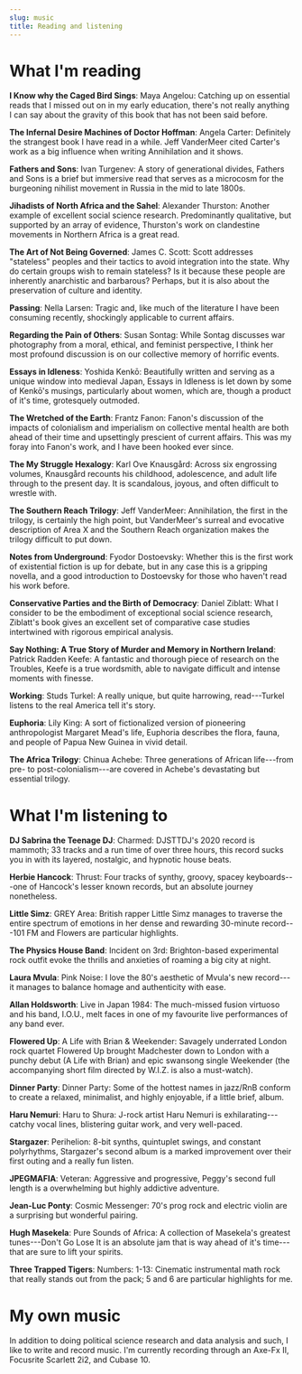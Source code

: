 ```yaml
---
slug: music
title: Reading and listening
---
```


# What I'm reading
**I Know why the Caged Bird Sings**: Maya Angelou: Catching up on essential reads that I missed out on in my early education, there's not really anything I can say about the gravity of this book that has not been said before. 

**The Infernal Desire Machines of Doctor Hoffman**: Angela Carter: Definitely the strangest book I have read in a while. Jeff VanderMeer cited Carter's work as a big influence when writing Annihilation and it shows. 

**Fathers and Sons**: Ivan Turgenev: A story of generational divides, Fathers and Sons is a brief but immersive read that serves as a microcosm for the burgeoning nihilist movement in Russia in the mid to late 1800s.

**Jihadists of North Africa and the Sahel**: Alexander Thurston: Another example of excellent social science research. Predominantly qualitative, but supported by an array of evidence, Thurston's work on clandestine movements in Northern Africa is a great read.  

**The Art of Not Being Governed**: James C. Scott: Scott addresses "stateless" peoples and their tactics to avoid integration into the state. Why do certain groups wish to remain stateless? Is it because these people are inherently anarchistic and barbarous? Perhaps, but it is also about the preservation of culture and identity. 

**Passing**: Nella Larsen: Tragic and, like much of the literature I have been consuming recently, shockingly applicable to current affairs.

**Regarding the Pain of Others**: Susan Sontag: While Sontag discusses war photography from a moral, ethical, and feminist perspective, I think her most profound discussion is on our collective memory of horrific events.

**Essays in Idleness**: Yoshida Kenkō: Beautifully written and serving as a unique window into medieval Japan, Essays in Idleness is let down by some of Kenkō's musings, particularly about women, which are, though a product of it's time, grotesquely outmoded.

**The Wretched of the Earth**: Frantz Fanon: Fanon's discussion of the impacts of colonialism and imperialism on collective mental health are both ahead of their time and upsettingly prescient of current affairs. This was my foray into Fanon's work, and I have been hooked ever since.

**The My Struggle Hexalogy**: Karl Ove Knausgård: Across six engrossing volumes, Knausgård recounts his childhood, adolescence, and adult life through to the present day. It is scandalous, joyous, and often difficult to wrestle with. 

**The Southern Reach Trilogy**: Jeff VanderMeer: Annihilation, the first in the trilogy, is certainly the high point, but VanderMeer's surreal and evocative description of Area X and the Southern Reach organization makes the trilogy difficult to put down. 

**Notes from Underground**: Fyodor Dostoevsky: Whether this is the first work of existential fiction is up for debate, but in any case this is a gripping novella, and a good introduction to Dostoevsky for those who haven't read his work before. 

**Conservative Parties and the Birth of Democracy**: Daniel Ziblatt: What I consider to be the embodiment of exceptional social science research, Ziblatt's book gives an excellent set of comparative case studies intertwined with rigorous empirical analysis.  

**Say Nothing: A True Story of Murder and Memory in Northern Ireland**: Patrick Radden Keefe: A fantastic and thorough piece of research on the Troubles, Keefe is a true wordsmith, able to navigate difficult and intense moments with finesse.

**Working**: Studs Turkel: A really unique, but quite harrowing, read---Turkel listens to the real America tell it's story.

**Euphoria**: Lily King: A sort of fictionalized version of pioneering anthropologist Margaret Mead's life, Euphoria describes the flora, fauna, and people of Papua New Guinea in vivid detail.

**The Africa Trilogy**: Chinua Achebe: Three generations of African life---from pre- to post-colonialism---are covered in Achebe's devastating but essential trilogy.


# What I'm listening to
**DJ Sabrina the Teenage DJ**: Charmed: DJSTTDJ's 2020 record is mammoth; 33 tracks and a run time of over three hours, this record sucks you in with its layered, nostalgic, and hypnotic house beats.

**Herbie Hancock**: Thrust: Four tracks of synthy, groovy, spacey keyboards---one of Hancock's lesser known records, but an absolute journey nonetheless. 

**Little Simz**: GREY Area: British rapper Little Simz manages to traverse the entire spectrum of emotions in her dense and rewarding 30-minute record---101 FM and Flowers are particular highlights. 

**The Physics House Band**: Incident on 3rd: Brighton-based experimental rock outfit evoke the thrills and anxieties of roaming a big city at night. 

**Laura Mvula**: Pink Noise: I love the 80's aesthetic of Mvula's new record---it manages to balance homage and authenticity with ease.

**Allan Holdsworth**: Live in Japan 1984: The much-missed fusion virtuoso and his band, I.O.U., melt faces in one of my favourite live performances of any band ever.

**Flowered Up**: A Life with Brian & Weekender: Savagely underrated London rock quartet Flowered Up brought Madchester down to London with a punchy debut (A Life with Brian) and epic swansong single Weekender (the accompanying short film directed by W.I.Z. is also a must-watch).  

**Dinner Party**: Dinner Party: Some of the hottest names in jazz/RnB conform to create a relaxed, minimalist, and highly enjoyable, if a little brief, album.   

**Haru Nemuri**: Haru to Shura: J-rock artist Haru Nemuri is exhilarating---catchy vocal lines, blistering guitar work, and very well-paced. 

**Stargazer**: Perihelion: 8-bit synths, quintuplet swings, and constant polyrhythms, Stargazer's second album is a marked improvement over their first outing and a really fun listen.

**JPEGMAFIA**: Veteran: Aggressive and progressive, Peggy's second full length is a overwhelming but highly addictive adventure.

**Jean-Luc Ponty**: Cosmic Messenger: 70's prog rock and electric violin are a surprising but wonderful pairing.

**Hugh Masekela**: Pure Sounds of Africa: A collection of Masekela's greatest tunes---Don't Go Lose It is an absolute jam that is way ahead of it's time---that are sure to lift your spirits.

**Three Trapped Tigers**: Numbers: 1-13: Cinematic instrumental math rock that really stands out from the pack; 5 and 6 are particular highlights for me. 

# My own music
In addition to doing political science research and data analysis and such, I like to write and record music. I'm currently recording through an Axe-Fx II, Focusrite Scarlett 2i2, and Cubase 10.
